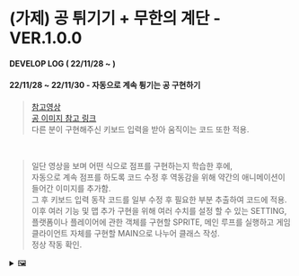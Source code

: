 # (가제) 공 튀기기 + 무한의 계단 - VER.1.0.0
#### DEVELOP LOG ( 22/11/28 ~  )

#### 22/11/28 ~ 22/11/30 - 자동으로 계속 튕기는 공 구현하기

> [참고영상](https://youtu.be/2-DNswzCkqk) <br>
> [공 이미지 참고 링크](https://medium.com/pixel-grimoire/how-to-start-making-pixel-art-3-c9eb70270fa1) <br>
> 다른 분이 구현해주신 키보드 입력을 받아 움직이는 코드 또한 적용. <br>

<br>

> 일단 영상을 보며 어떤 식으로 점프를 구현하는지 학습한 후에,<br>
> 자동으로 계속 점프를 하도록 코드 수정 후 역동감을 위해 약간의 애니메이션이 들어간 이미지를 추가함.<br>
> 그 후 키보드 입력 동작 코드를 일부 수정 후 필요한 부분 추출하여 코드에 적용.<br>
> 이후 여러 기능 및 맵 추가 구현을 위해 여러 수치를 설정 할 수 있는 SETTING,<br>
> 플랫폼이나 플레이어에 관한 객체를 구현할 SPRITE, 메인 루프를 실행하고 게임 클라이언트 자체를 구현할 MAIN으로 나누어 클래스 작성.<br>
> 정상 작동 확인.<br>

<details>
<summary>🖼️</summary>

![Endless Jump](https://user-images.githubusercontent.com/95046369/204690054-fd71c4cb-a0d8-4485-9485-7c37c7e88fe2.gif)

</details>
